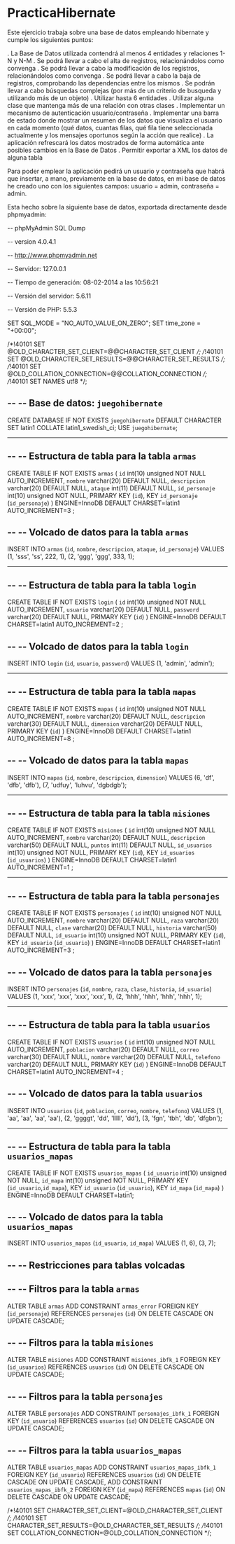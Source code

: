 PracticaHibernate
=================

Este ejercicio trabaja sobre una base de datos empleando hibernate y cumple los siguientes puntos:

  . La Base de Datos utilizada contendrá al menos 4 entidades y relaciones 1-N y N-M
  . Se podrá llevar a cabo el alta de registros, relacionándolos como convenga
  . Se podrá llevar a cabo la modificación de los registros, relacionándolos como convenga
  . Se podrá llevar a cabo la baja de registros, comprobando las dependencias entre los mismos
  . Se podrán llevar a cabo búsquedas complejas (por más de un criterio de busqueda y utilizando
    más de un objeto) 
  . Utilizar hasta 6 entidades
  . Utilizar alguna clase que mantenga más de una relación con otras clases
  . Implementar un mecanismo de autenticación usuario/contraseña
  . Implementar una barra de estado donde mostrar un resumen de los datos que visualiza el usuario
    en cada momento (qué datos, cuantas filas, qué fila tiene seleccionada actualmente y los mensajes
    oportunos según la acción que realice)
  . La aplicación refrescará los datos mostrados de forma automática ante posibles cambios en la
    Base de Datos
  . Permitir exportar a XML los datos de alguna tabla


Para poder emplear la aplicación pedirá un usuario y contraseña que habrá que insertar, a mano, previamente en la base de datos, en mi base de datos he creado uno con los siguientes campos: usuario = admin, contraseña = admin.



Esta hecho sobre la siguiente base de datos, exportada directamente desde phpmyadmin:

  -- phpMyAdmin SQL Dump
  
  -- version 4.0.4.1
  
  -- http://www.phpmyadmin.net
  
  -- Servidor: 127.0.0.1
  
  -- Tiempo de generación: 08-02-2014 a las 10:56:21
  
  -- Versión del servidor: 5.6.11
  
  -- Versión de PHP: 5.5.3
  
  SET SQL_MODE = "NO_AUTO_VALUE_ON_ZERO";
  SET time_zone = "+00:00";
  
  
  /*!40101 SET @OLD_CHARACTER_SET_CLIENT=@@CHARACTER_SET_CLIENT */;
  /*!40101 SET @OLD_CHARACTER_SET_RESULTS=@@CHARACTER_SET_RESULTS */;
  /*!40101 SET @OLD_COLLATION_CONNECTION=@@COLLATION_CONNECTION */;
  /*!40101 SET NAMES utf8 */;
  
  --
  -- Base de datos: `juegohibernate`
  --
  CREATE DATABASE IF NOT EXISTS `juegohibernate` DEFAULT CHARACTER SET latin1 COLLATE latin1_swedish_ci;
  USE `juegohibernate`;
  
  -- --------------------------------------------------------
  
  --
  -- Estructura de tabla para la tabla `armas`
  --
  
  CREATE TABLE IF NOT EXISTS `armas` (
    `id` int(10) unsigned NOT NULL AUTO_INCREMENT,
    `nombre` varchar(20) DEFAULT NULL,
    `descripcion` varchar(20) DEFAULT NULL,
    `ataque` int(11) DEFAULT NULL,
    `id_personaje` int(10) unsigned NOT NULL,
    PRIMARY KEY (`id`),
    KEY `id_personaje` (`id_personaje`)
  ) ENGINE=InnoDB  DEFAULT CHARSET=latin1 AUTO_INCREMENT=3 ;
  
  --
  -- Volcado de datos para la tabla `armas`
  --
  
  INSERT INTO `armas` (`id`, `nombre`, `descripcion`, `ataque`, `id_personaje`) VALUES
  (1, 'sss', 'ss', 222, 1),
  (2, 'ggg', 'ggg', 333, 1);
  
  -- --------------------------------------------------------
  
  --
  -- Estructura de tabla para la tabla `login`
  --
  
  CREATE TABLE IF NOT EXISTS `login` (
    `id` int(10) unsigned NOT NULL AUTO_INCREMENT,
    `usuario` varchar(20) DEFAULT NULL,
    `password` varchar(20) DEFAULT NULL,
    PRIMARY KEY (`id`)
  ) ENGINE=InnoDB  DEFAULT CHARSET=latin1 AUTO_INCREMENT=2 ;
  
  --
  -- Volcado de datos para la tabla `login`
  --
  
  INSERT INTO `login` (`id`, `usuario`, `password`) VALUES
  (1, 'admin', 'admin');
  
  -- --------------------------------------------------------
  
  --
  -- Estructura de tabla para la tabla `mapas`
  --
  
  CREATE TABLE IF NOT EXISTS `mapas` (
    `id` int(10) unsigned NOT NULL AUTO_INCREMENT,
    `nombre` varchar(20) DEFAULT NULL,
    `descripcion` varchar(30) DEFAULT NULL,
    `dimension` varchar(20) DEFAULT NULL,
    PRIMARY KEY (`id`)
  ) ENGINE=InnoDB  DEFAULT CHARSET=latin1 AUTO_INCREMENT=8 ;
  
  --
  -- Volcado de datos para la tabla `mapas`
  --
  
  INSERT INTO `mapas` (`id`, `nombre`, `descripcion`, `dimension`) VALUES
  (6, 'df', 'dfb', 'dfb'),
  (7, 'udfuy', 'luhvu', 'dgbdgb');
  
  -- --------------------------------------------------------
  
  --
  -- Estructura de tabla para la tabla `misiones`
  --
  
  CREATE TABLE IF NOT EXISTS `misiones` (
    `id` int(10) unsigned NOT NULL AUTO_INCREMENT,
    `nombre` varchar(20) DEFAULT NULL,
    `descripcion` varchar(50) DEFAULT NULL,
    `puntos` int(11) DEFAULT NULL,
    `id_usuarios` int(10) unsigned NOT NULL,
    PRIMARY KEY (`id`),
    KEY `id_usuarios` (`id_usuarios`)
  ) ENGINE=InnoDB DEFAULT CHARSET=latin1 AUTO_INCREMENT=1 ;
  
  -- --------------------------------------------------------
  
  --
  -- Estructura de tabla para la tabla `personajes`
  --
  
  CREATE TABLE IF NOT EXISTS `personajes` (
    `id` int(10) unsigned NOT NULL AUTO_INCREMENT,
    `nombre` varchar(20) DEFAULT NULL,
    `raza` varchar(20) DEFAULT NULL,
    `clase` varchar(20) DEFAULT NULL,
    `historia` varchar(50) DEFAULT NULL,
    `id_usuario` int(10) unsigned NOT NULL,
    PRIMARY KEY (`id`),
    KEY `id_usuario` (`id_usuario`)
  ) ENGINE=InnoDB  DEFAULT CHARSET=latin1 AUTO_INCREMENT=3 ;
  
  --
  -- Volcado de datos para la tabla `personajes`
  --
  
  INSERT INTO `personajes` (`id`, `nombre`, `raza`, `clase`, `historia`, `id_usuario`) VALUES
  (1, 'xxx', 'xxx', 'xxx', 'xxx', 1),
  (2, 'hhh', 'hhh', 'hhh', 'hhh', 1);
  
  -- --------------------------------------------------------
  
  --
  -- Estructura de tabla para la tabla `usuarios`
  --
  
  CREATE TABLE IF NOT EXISTS `usuarios` (
    `id` int(10) unsigned NOT NULL AUTO_INCREMENT,
    `poblacion` varchar(20) DEFAULT NULL,
    `correo` varchar(30) DEFAULT NULL,
    `nombre` varchar(20) DEFAULT NULL,
    `telefono` varchar(20) DEFAULT NULL,
    PRIMARY KEY (`id`)
  ) ENGINE=InnoDB  DEFAULT CHARSET=latin1 AUTO_INCREMENT=4 ;
  
  --
  -- Volcado de datos para la tabla `usuarios`
  --
  
  INSERT INTO `usuarios` (`id`, `poblacion`, `correo`, `nombre`, `telefono`) VALUES
  (1, 'aa', 'aa', 'aa', 'aa'),
  (2, 'ggggt', 'dd', 'lllll', 'dd'),
  (3, 'fgn', 'tbh', 'db', 'dfgbn');
  
  -- --------------------------------------------------------
  
  --
  -- Estructura de tabla para la tabla `usuarios_mapas`
  --
  
  CREATE TABLE IF NOT EXISTS `usuarios_mapas` (
    `id_usuario` int(10) unsigned NOT NULL,
    `id_mapa` int(10) unsigned NOT NULL,
    PRIMARY KEY (`id_usuario`,`id_mapa`),
    KEY `id_usuario` (`id_usuario`),
    KEY `id_mapa` (`id_mapa`)
  ) ENGINE=InnoDB DEFAULT CHARSET=latin1;
  
  --
  -- Volcado de datos para la tabla `usuarios_mapas`
  --
  
  INSERT INTO `usuarios_mapas` (`id_usuario`, `id_mapa`) VALUES
  (1, 6),
  (3, 7);
  
  --
  -- Restricciones para tablas volcadas
  --
  
  --
  -- Filtros para la tabla `armas`
  --
  ALTER TABLE `armas`
    ADD CONSTRAINT `armas_error` FOREIGN KEY (`id_personaje`) REFERENCES `personajes` (`id`) ON DELETE CASCADE ON UPDATE     CASCADE;
  
  --
  -- Filtros para la tabla `misiones`
  --
  ALTER TABLE `misiones`
    ADD CONSTRAINT `misiones_ibfk_1` FOREIGN KEY (`id_usuarios`) REFERENCES `usuarios` (`id`) ON DELETE CASCADE ON          UPDATE CASCADE;
  
  --
  -- Filtros para la tabla `personajes`
  --
  ALTER TABLE `personajes`
    ADD CONSTRAINT `personajes_ibfk_1` FOREIGN KEY (`id_usuario`) REFERENCES `usuarios` (`id`) ON DELETE CASCADE ON         UPDATE CASCADE;
  
  --
  -- Filtros para la tabla `usuarios_mapas`
  --
  ALTER TABLE `usuarios_mapas`
    ADD CONSTRAINT `usuarios_mapas_ibfk_1` FOREIGN KEY (`id_usuario`) REFERENCES `usuarios` (`id`) ON DELETE CASCADE ON     UPDATE CASCADE,
    ADD CONSTRAINT `usuarios_mapas_ibfk_2` FOREIGN KEY (`id_mapa`) REFERENCES `mapas` (`id`) ON DELETE CASCADE ON UPDATE     CASCADE;
  
  /*!40101 SET CHARACTER_SET_CLIENT=@OLD_CHARACTER_SET_CLIENT */;
  /*!40101 SET CHARACTER_SET_RESULTS=@OLD_CHARACTER_SET_RESULTS */;
  /*!40101 SET COLLATION_CONNECTION=@OLD_COLLATION_CONNECTION */;

